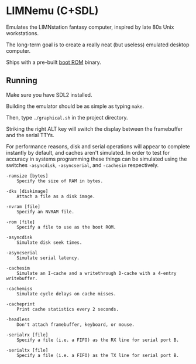 # LIMNemu (C+SDL)

Emulates the LIMNstation fantasy computer, inspired by late 80s Unix workstations.

The long-term goal is to create a really neat (but useless) emulated desktop computer.

Ships with a pre-built [boot ROM](https://github.com/limnarch/a3x) binary.

## Running

Make sure you have SDL2 installed.

Building the emulator should be as simple as typing `make`.

Then, type `./graphical.sh` in the project directory.

Striking the right ALT key will switch the display between the framebuffer and the serial TTYs.

For performance reasons, disk and serial operations will appear to complete instantly by default,
and caches aren't simulated. In order to test for accuracy in systems programming these things can
be simulated using the switches `-asyncdisk`, `-asyncserial`, and `-cachesim` respectively.

    -ramsize [bytes]
	    Specify the size of RAM in bytes.

    -dks [diskimage]
	    Attach a file as a disk image.

    -nvram [file]
	    Specify an NVRAM file.

    -rom [file]
	    Specify a file to use as the boot ROM.

    -asyncdisk
	    Simulate disk seek times.

    -asyncserial
	    Simulate serial latency.

	-cachesim
		Simulate an I-cache and a writethrough D-cache with a 4-entry writebuffer.

	-cachemiss
		Simulate cycle delays on cache misses.

	-cacheprint
		Print cache statistics every 2 seconds.

	-headless
	    Don't attach framebuffer, keyboard, or mouse.

	-serialrx [file]
		Specify a file (i.e. a FIFO) as the RX line for serial port B.

	-serialtx [file]
		Specify a file (i.e. a FIFO) as the TX line for serial port B.